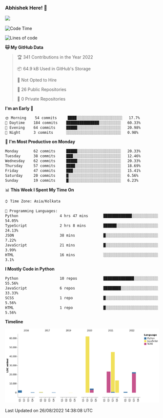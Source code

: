### Abhishek Here! 👋
![](https://komarev.com/ghpvc/?username=5parkp1ug&color=green)

<!--
**5parkp1ug/5parkp1ug** is a ✨ _special_ ✨ repository because its `README.md` (this file) appears on your GitHub profile.

Here are some ideas to get you started:

- 🔭 I’m currently working on ...
- 🌱 I’m currently learning ...
- 👯 I’m looking to collaborate on ...
- 🤔 I’m looking for help with ...
- 💬 Ask me about ...
- 📫 How to reach me: ...
- 😄 Pronouns: ...
- ⚡ Fun fact: ...
-->

<!--START_SECTION:waka-->
![Code Time](http://img.shields.io/badge/Code%20Time-440%20hrs%2032%20mins-blue)

![Lines of code](https://img.shields.io/badge/From%20Hello%20World%20I%27ve%20Written-175%20Thousand%20lines%20of%20code-blue)

**🐱 My GitHub Data** 

> 🏆 341 Contributions in the Year 2022
 > 
> 📦 64.9 kB Used in GitHub's Storage 
 > 
> 🚫 Not Opted to Hire
 > 
> 📜 26 Public Repositories 
 > 
> 🔑 0 Private Repositories  
 > 
**I'm an Early 🐤** 

```text
🌞 Morning    54 commits     ████░░░░░░░░░░░░░░░░░░░░░   17.7% 
🌆 Daytime    184 commits    ███████████████░░░░░░░░░░   60.33% 
🌃 Evening    64 commits     █████░░░░░░░░░░░░░░░░░░░░   20.98% 
🌙 Night      3 commits      ░░░░░░░░░░░░░░░░░░░░░░░░░   0.98%

```
📅 **I'm Most Productive on Monday** 

```text
Monday       62 commits     █████░░░░░░░░░░░░░░░░░░░░   20.33% 
Tuesday      38 commits     ███░░░░░░░░░░░░░░░░░░░░░░   12.46% 
Wednesday    62 commits     █████░░░░░░░░░░░░░░░░░░░░   20.33% 
Thursday     57 commits     ████░░░░░░░░░░░░░░░░░░░░░   18.69% 
Friday       47 commits     ███░░░░░░░░░░░░░░░░░░░░░░   15.41% 
Saturday     20 commits     █░░░░░░░░░░░░░░░░░░░░░░░░   6.56% 
Sunday       19 commits     █░░░░░░░░░░░░░░░░░░░░░░░░   6.23%

```


📊 **This Week I Spent My Time On** 

```text
⌚︎ Time Zone: Asia/Kolkata

💬 Programming Languages: 
Python                   4 hrs 47 mins       █████████████░░░░░░░░░░░░   54.05% 
TypeScript               2 hrs 8 mins        ██████░░░░░░░░░░░░░░░░░░░   24.13% 
JSON                     38 mins             █░░░░░░░░░░░░░░░░░░░░░░░░   7.22% 
JavaScript               21 mins             █░░░░░░░░░░░░░░░░░░░░░░░░   3.99% 
HTML                     16 mins             ░░░░░░░░░░░░░░░░░░░░░░░░░   3.1%

```

**I Mostly Code in Python** 

```text
Python                   10 repos            ██████████████░░░░░░░░░░░   55.56% 
JavaScript               6 repos             ████████░░░░░░░░░░░░░░░░░   33.33% 
SCSS                     1 repo              █░░░░░░░░░░░░░░░░░░░░░░░░   5.56% 
HTML                     1 repo              █░░░░░░░░░░░░░░░░░░░░░░░░   5.56%

```


**Timeline**

![Chart not found](https://raw.githubusercontent.com/5parkp1ug/5parkp1ug/master/charts/bar_graph.png) 


 Last Updated on 26/08/2022 14:38:08 UTC
<!--END_SECTION:waka-->
